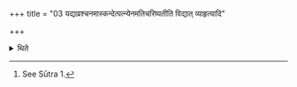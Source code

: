 +++
title = "03 यद्याव्रश्चनमास्कन्देत्पत्न्येनमतिचरिष्यतीति विद्यात् व्याहृत्यादि"

+++

<details><summary>थिते</summary>

3. If (the tree cut off for the sacrificial post) falls on its Very stump, one should know that the wife will transgress. Then one should perform the same expiation[^1] from the offering with the sacred utterances (Vyāhr̥tis) onwards.  


[^1]: See Sūtra 1.
</details>
